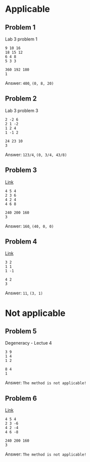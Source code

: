 # Applicable

## Problem 1
Lab 3 problem 1
```
9 10 16
18 15 12
6 4 8
5 3 3

360 192 180
1
```
Answer: `400`, `(0, 8, 20)`

## Problem 2
Lab 3 problem 3
```
2 -2 6
2 1 -2
1 2 4
1 -1 2

24 23 10
3
```
Answer: `123/4`, `(0, 3/4, 43/8)`


## Problem 3
[Link](https://1cov-edu.ru/linejnoe-programmirovanie/simpleks-metod/reshenie-zadachi/)
```
4 5 4
2 3 6
4 2 4
4 6 8

240 200 160
3
```
Answer: `160`, `(40, 0, 0)`

## Problem 4
[Link](https://www.engineeringenotes.com/linear-programming/simplex-method-for-solution-of-l-p-p-with-examples-operation-research/15373)
```
3 2
1 1
1 -1

4 2
3

```
Answer: `11`, `(3, 1)`

# Not applicable
## Problem 5
Degeneracy - Lectue 4
```
3 9
1 4
1 2

8 4
1
```
Answer: `The method is not applicable!`

## Problem 6
[Link](https://1cov-edu.ru/linejnoe-programmirovanie/simpleks-metod/primer-net-resheniya/)
```
4 5 4
2 3 -6
4 2 -4
4 6 -8

240 200 160
3
```
Answer: `The method is not applicable!`